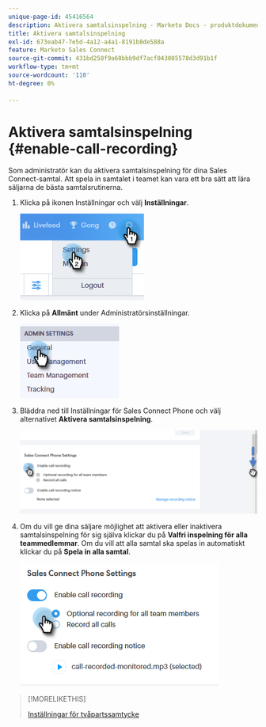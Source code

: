 ```yaml
---
unique-page-id: 45416564
description: Aktivera samtalsinspelning - Marketo Docs - produktdokumentation
title: Aktivera samtalsinspelning
exl-id: 673eab47-7e5d-4a12-a4a1-8191b8de588a
feature: Marketo Sales Connect
source-git-commit: 431bd258f9a68bbb9df7acf043085578d3d91b1f
workflow-type: tm+mt
source-wordcount: '110'
ht-degree: 0%

---
```


# Aktivera samtalsinspelning {#enable-call-recording}

Som administratör kan du aktivera samtalsinspelning för dina Sales Connect-samtal. Att spela in samtalet i teamet kan vara ett bra sätt att lära säljarna de bästa samtalsrutinerna.

1. Klicka på ikonen Inställningar och välj **Inställningar**.

   ![](assets/one.png)

1. Klicka på **Allmänt** under Administratörsinställningar.

   ![](assets/two.png)

1. Bläddra ned till Inställningar för Sales Connect Phone och välj alternativet **Aktivera samtalsinspelning**.

   ![](assets/three.png)

1. Om du vill ge dina säljare möjlighet att aktivera eller inaktivera samtalsinspelning för sig själva klickar du på **Valfri inspelning för alla teammedlemmar**. Om du vill att alla samtal ska spelas in automatiskt klickar du på **Spela in alla samtal**.

   ![](assets/four.png)

>[!MORELIKETHIS]
>
>[Inställningar för tvåpartssamtycke](/help/marketo/product-docs/marketo-sales-connect/phone/two-party-consent-settings.md)
